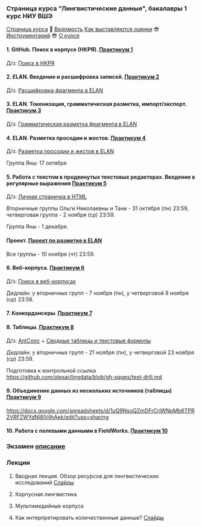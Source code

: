 ### Страница курса "Лингвистические данные", бакалавры 1 курс НИУ ВШЭ

<a href="https://olesar.github.io/lingdata">Страница курса</a> &#129303; [Ведомость](https://docs.google.com/spreadsheets/d/1FXWlUswvJPkJQn3kYLzIIylI-mJ00ZYFlP9RooAA890/edit?usp=sharing) [Как выставляются оценки](about-grades.md) &#128526; [Инструментарий](about-tools.md) &#128526; [О курсе](about.md)   

#### 1. GitHub. Поиск в корпусе (НКРЯ). [Практикум 1](practicum_github_and_RNC1.md)

Д/з: [Поиск в НКРЯ](hw1-rnc.md)

#### 2. ELAN. Введение и расшифровка записей. [Практикум 2](practicum-elan.md)  

Д/з: [Расшифровка фрагмента в ELAN](hw2-metadata-transcripts.md)

#### 3. ELAN. Токенизация, грамматическая разметка, импорт/экспорт. [Практикум 3](https://github.com/olesar/lingdata/blob/gh-pages/practicum-elan-textgrid.md)  

Д/з: [Грамматическая разметка фрагмента в ELAN](https://github.com/olesar/lingdata/blob/gh-pages/old/hw3-elan-tokens.md)


#### 4. ELAN. Разметка просодии и жестов. [Практикум 4](https://github.com/olesar/lingdata/blob/gh-pages/practicum-elan-intonation.md)

Д/з: [Разметка просодии и жестов в ELAN](https://github.com/olesar/lingdata/blob/gh-pages/old/hw4-elan-gestures.md)

Группа Яны: 17 октября

#### 5. Работа с текстом в продвинутых текстовых редакторах. Введение в регулярные выражения [Практикум 5](practicum-notepadplusplus.md)

Д/з: [Личная страничка в HTML](https://github.com/olesar/lingdata/blob/gh-pages/hw5-html.md)

Вторничные группы Ольги Николаевны и Тани - 31 октября (пн) 23:59, четверговая группа - 2 ноября (ср) 23:59.

Группа Яны - 1 декабря.

#### Проект. [Проект по разметке в ELAN](https://github.com/olesar/lingdata/blob/gh-pages/project.md)

Все группы - 10 ноября (чт) 23:59.

#### 6. Веб-корпуса. [Практикум 6](practicum-web-corpora.md)

Д/з: [Поиск в веб-корпусах](https://docs.google.com/forms/d/e/1FAIpQLSdWQQA6FjPtInQ8JnIolfyx4IReUf-eGudO0o2ZsYOsIZci-A/viewform)

Дедлайн: у вторничных групп - 7 ноября (пн), у четверговой 9 ноября (ср) 23:59.

#### 7. Конкордансеры. [Практикум 7](practicum-antconc.md)

#### 8. Таблицы. [Практикум 8](https://github.com/olesar/lingdata/blob/gh-pages/practicum-spreadsheets.md)

Д/з: [AntConc](https://docs.google.com/forms/d/e/1FAIpQLSc5c9-V0imW5Zw9GIXI73_3fMRjwEQA3r1vP0g446TXgcA4FA/viewform) + [Сводные таблицы и текстовые формулы](https://docs.google.com/forms/d/e/1FAIpQLSenBWptn1PvnzYZKPntM59oThjGVXQTFpOVx0bVKc1DhJLNdg/viewform)

Дедлайн: у вторничных групп - 21 ноября (пн), у четверговой 23 ноября (ср) 23:59.

Подготовка к контрольной ссылка https://github.com/olesar/lingdata/blob/gh-pages/test-drill.md

#### 9. Объединение данных из нескольких источников (таблицы) [Практикум 9](practicum_spreadsheets-merging.md)
https://docs.google.com/spreadsheets/d/1uQ9NsoQZmDFrCriWNpMb6TPR2VRFZWYdNl8IVilhAek/edit?usp=sharing


#### 10. Работа с полевыми данными в FieldWorks. [Практикум 10](https://github.com/olesar/lingdata/blob/gh-pages/practicum-fieldworks.md)

### Экзамен [описание](exam_project.md)

### Лекции

1. Вводная лекция. Обзор ресурсов для лингвистических исследований [Слайды](1LingResources.pdf)  

2. Корпусная лингвистика   

3. Мультимедийные корпуса  

4. Как интерпретировать количественные данные? [Слайды](4QuantitativeData.pdf)


